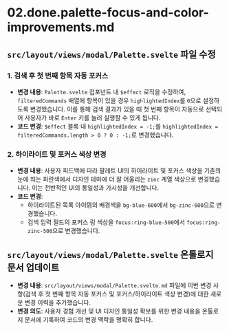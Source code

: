 # 02.done.palette-focus-and-color-improvements.md

## `src/layout/views/modal/Palette.svelte` 파일 수정

### 1. 검색 후 첫 번째 항목 자동 포커스

- **변경 내용**: `Palette.svelte` 컴포넌트 내 `$effect` 로직을 수정하여, `filteredCommands` 배열에 항목이 있을 경우 `highlightedIndex`를 `0`으로 설정하도록 변경했습니다. 이를 통해 검색 결과가 있을 때 첫 번째 항목이 자동으로 선택되어 사용자가 바로 `Enter` 키를 눌러 실행할 수 있게 됩니다.
- **코드 변경**: `$effect` 블록 내 `highlightedIndex = -1;`를 `highlightedIndex = filteredCommands.length > 0 ? 0 : -1;`로 변경했습니다.

### 2. 하이라이트 및 포커스 색상 변경

- **변경 내용**: 사용자 피드백에 따라 팔레트 UI의 하이라이트 및 포커스 색상을 기존의 눈에 띄는 파란색에서 디자인 테마에 더 잘 어울리는 `zinc` 계열 색상으로 변경했습니다. 이는 전반적인 UI의 통일성과 가시성을 개선합니다.
- **코드 변경**:
  - 하이라이트된 목록 아이템의 배경색을 `bg-blue-600`에서 `bg-zinc-600`으로 변경했습니다.
  - 검색 입력 필드의 포커스 링 색상을 `focus:ring-blue-500`에서 `focus:ring-zinc-500`으로 변경했습니다.

## `src/layout/views/modal/Palette.svelte` 온톨로지 문서 업데이트

- **변경 내용**: `src/layout/views/modal/Palette.svelte.md` 파일에 이번 변경 사항(검색 후 첫 번째 항목 자동 포커스 및 포커스/하이라이트 색상 변경)에 대한 새로운 변경 이력을 추가했습니다.
- **변경 의도**: 사용자 경험 개선 및 UI 디자인 통일성 확보를 위한 변경 내용을 온톨로지 문서에 기록하여 코드의 변경 맥락을 명확히 합니다.